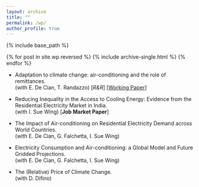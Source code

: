 ```yaml
---
layout: archive
title: ""
permalink: /wp/
author_profile: true
---
```


{% include base_path %}

{% for post in site.wp reversed %}
  {% include archive-single.html %}
{% endfor %}

- Adaptation to climate change: air-conditioning and the role of remittances.  
(with E. De Cian, T. Randazzo) \[_R&R_\] \[[Working Paper](https://fpavanello.github.io/files/Randazzo_et_al_WP.pdf)\]

- Reducing Inequality in the Access to Cooling Energy: Evidence from the Residential Electricity Market in India.  
(with I. Sue Wing) \[**Job Market Paper**\]

- The Impact of Air-conditioning on Residential Electricity Demand across World Countries.  
(with E. De Cian, G. Falchetta, I. Sue Wing)

- Electricity Consumption and Air-conditioning: a Global Model and Future Gridded Projections.  
(with E. De Cian, G. Falchetta, I. Sue Wing)

- The (Relative) Price of Climate Change.  
(with D. Difino)

